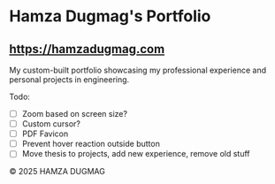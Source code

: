 # Hamza Dugmag's Portfolio
## https://hamzadugmag.com

My custom-built portfolio showcasing my professional experience and personal projects in engineering.

Todo:

- [ ] Zoom based on screen size?
- [ ] Custom cursor?
- [ ] PDF Favicon
- [ ] Prevent hover reaction outside button
- [ ] Move thesis to projects, add new experience, remove old stuff

© 2025 HAMZA DUGMAG
